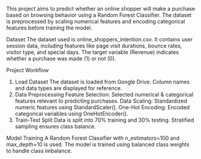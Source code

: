 This project aims to predict whether an online shopper will make a purchase based on browsing behavior using a Random Forest Classifier. The dataset is preprocessed by scaling numerical features and encoding categorical features before training the model.

Dataset
The dataset used is online_shoppers_intention.csv.
It contains user session data, including features like page visit durations, bounce rates, visitor type, and special days.
The target variable (Revenue) indicates whether a purchase was made (1) or not (0).

Project Workflow
1. Load Dataset
The dataset is loaded from Google Drive.
Column names and data types are displayed for reference.
2. Data Preprocessing
Feature Selection: Selected numerical & categorical features relevant to predicting purchases.
Data Scaling: Standardized numeric features using StandardScaler().
One-Hot Encoding: Encoded categorical variables using OneHotEncoder().
3. Train-Test Split
Data is split into 70% training and 30% testing.
Stratified sampling ensures class balance.

Model Training
A Random Forest Classifier with n_estimators=100 and max_depth=10 is used.
The model is trained using balanced class weights to handle class imbalance.
